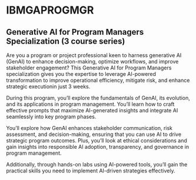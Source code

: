 # IBMGAPROGMGR
## Generative AI for Program Managers Specialization (3 course series)

Are you a program or project professional keen to harness generative AI (GenAI) to enhance decision-making, optimize workflows, and improve stakeholder engagement?  This Generative AI for Program Managers specialization gives you the expertise to leverage AI-powered transformation to improve operational efficiency, mitigate risk, and enhance strategic executionin just 3 weeks.

During this program, you’ll explore the fundamentals of GenAI, its evolution, and its applications in program management. You’ll learn how to craft effective prompts that maximize AI-generated insights and integrate AI seamlessly into key program phases.

You’ll explore how GenAI enhances stakeholder communication, risk assessment, and decision-making, ensuring that you can use AI to drive strategic program outcomes. Plus, you’ll look at ethical considerations and gain insights into responsible AI adoption, transparency, and governance in program management. 

Additionally, through hands-on labs using AI-powered tools, you’ll gain the practical skills you need to implement AI-driven strategies effectively.  


